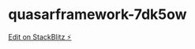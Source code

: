 # quasarframework-7dk5ow

[Edit on StackBlitz ⚡️](https://stackblitz.com/edit/quasarframework-7dk5ow)

